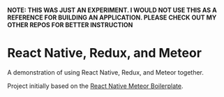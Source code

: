 **NOTE: THIS WAS JUST AN EXPERIMENT. I WOULD NOT USE THIS AS A REFERENCE FOR BUILDING AN APPLICATION. PLEASE CHECK OUT MY OTHER REPOS FOR BETTER INSTRUCTION**


# React Native, Redux, and Meteor

A demonstration of using React Native, Redux, and Meteor together.

Project initially based on the [React Native Meteor Boilerplate](https://github.com/spencercarli/react-native-meteor-boilerplate).
